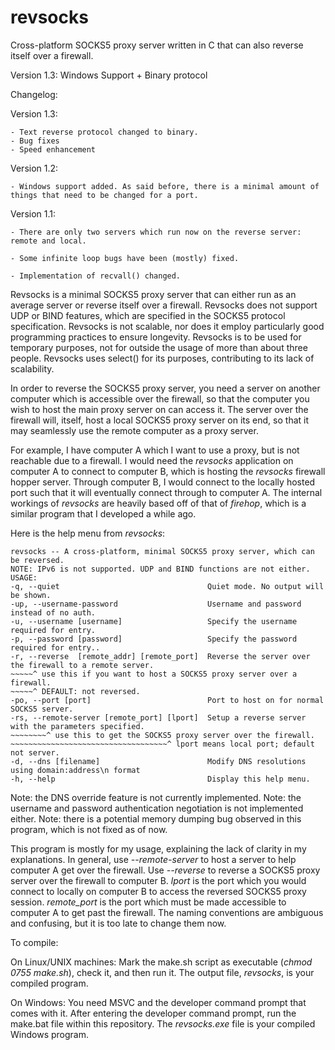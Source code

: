 


# revsocks
Cross-platform SOCKS5 proxy server written in C that can also reverse itself over a firewall.


Version 1.3: Windows Support + Binary protocol


Changelog:

Version 1.3:

    - Text reverse protocol changed to binary.
    - Bug fixes
    - Speed enhancement

Version 1.2:

    - Windows support added. As said before, there is a minimal amount of things that need to be changed for a port. 

Version 1.1:

    - There are only two servers which run now on the reverse server: remote and local.
    
    - Some infinite loop bugs have been (mostly) fixed.

    - Implementation of recvall() changed.



Revsocks is a minimal SOCKS5 proxy server that can either run as an average server or reverse itself over a firewall. Revsocks does not support UDP or BIND features, which are specified in the SOCKS5 protocol specification. Revsocks is not scalable, nor does it employ particularly good programming practices to ensure longevity. Revsocks is to be used for temporary purposes, not for outside the usage of more than about three people. Revsocks uses select() for its purposes, contributing to its lack of scalability. 

In order to reverse the SOCKS5 proxy server, you need a server on another computer which is accessible over the firewall, so that the computer you wish to host the main proxy server on can access it. The server over the firewall will, itself, host a local SOCKS5 proxy server on its end, so that it may seamlessly use the remote computer as a proxy server.

For example, I have computer A which I want to use a proxy, but is not reachable due to a firewall. I would need the *revsocks* application on computer A to connect to computer B, which is hosting the *revsocks* firewall hopper server. Through computer B, I would connect to the locally hosted port such that it will eventually connect through to computer A. The internal workings of *revsocks* are heavily based off of that of *firehop*, which is a similar program that I developed a while ago.

Here is the help menu from *revsocks*:

    revsocks -- A cross-platform, minimal SOCKS5 proxy server, which can be reversed.
    NOTE: IPv6 is not supported. UDP and BIND functions are not either.
    USAGE:
    -q, --quiet                                 Quiet mode. No output will be shown. 
    -up, --username-password                    Username and password instead of no auth.
    -u, --username [username]                   Specify the username required for entry.
    -p, --password [password]                   Specify the password required for entry..
    -r, --reverse  [remote_addr] [remote_port]  Reverse the server over the firewall to a remote server.
    ~~~~~^ use this if you want to host a SOCKS5 proxy server over a firewall.
    ~~~~~^ DEFAULT: not reversed.
    -po, --port [port]                          Port to host on for normal SOCKS5 server.
    -rs, --remote-server [remote_port] [lport]  Setup a reverse server with the parameters specified.
    ~~~~~~~~^ use this to get the SOCKS5 proxy server over the firewall.
    ~~~~~~~~~~~~~~~~~~~~~~~~~~~~~~~~~~~^ lport means local port; default not server.
    -d, --dns [filename]                        Modify DNS resolutions using domain:address\n format
    -h, --help                                  Display this help menu.

Note: the DNS override feature is not currently implemented.
Note: the username and password authentication negotiation is not implemented either.
Note: there is a potential memory dumping bug observed in this program, which is not fixed as of now. 

This program is mostly for my usage, explaining the lack of clarity in my explanations. In general, use *--remote-server* to host a server to help computer A get over the firewall. Use *--reverse* to reverse a SOCKS5 proxy server over the firewall to computer B. *lport* is the port which you would connect to locally on computer B to access the reversed SOCKS5 proxy session. *remote_port* is the port which must be made accessible to computer A to get past the firewall. The naming conventions are ambiguous and confusing, but it is too late to change them now. 


To compile:

On Linux/UNIX machines:
Mark the make.sh script as executable (*chmod 0755 make.sh*), check it, and then run it. The output file, *revsocks*, is your compiled program.

On Windows:
You need MSVC and the developer command prompt that comes with it. After entering the developer command prompt, run the make.bat file within this repository. The *revsocks.exe* file is your compiled Windows program.
